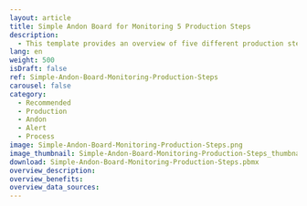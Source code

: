 ```yaml
---
layout: article
title: Simple Andon Board for Monitoring 5 Production Steps
description: 
  - This template provides an overview of five different production steps for an order. By means of an Andon Board display (traffic light color scheme) the individual stations are color-coded. So you can see at a glance at which station of the line everything is running as planned or at which station a problem has occurred and since how long it exists. In addition, the order status is displayed in real time. Remove the existing timer script and add your data source to use this visualization for your purposes.
lang: en
weight: 500
isDraft: false
ref: Simple-Andon-Board-Monitoring-Production-Steps
carousel: false
category:
  - Recommended
  - Production
  - Andon
  - Alert
  - Process
image: Simple-Andon-Board-Monitoring-Production-Steps.png
image_thumbnail: Simple-Andon-Board-Monitoring-Production-Steps_thumbnail.png
download: Simple-Andon-Board-Monitoring-Production-Steps.pbmx
overview_description:
overview_benefits:
overview_data_sources:
---
```

